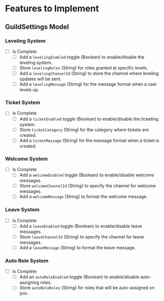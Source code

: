 # Features to Implement

## GuildSettings Model

### Leveling System

- [ ] Is Complete
  - [ ] Add a `levelingEnabled` toggle (Boolean) to enable/disable the leveling system.
  - [ ] Store `levelingRoles` (String) for roles granted at specific levels.
  - [ ] Add a `levelingChannelId` (String) to store the channel where leveling updates will be sent.
  - [ ] Add a `levelingMessage` (String) for the message format when a user levels up.

### Ticket System

- [ ] Is Complete
  - [ ] Add a `ticketEnabled` toggle (Boolean) to enable/disable the ticketing system.
  - [ ] Store `ticketCategory` (String) for the category where tickets are created.
  - [ ] Add a `ticketMessage` (String) for the message format when a ticket is created.

### Welcome System

- [ ] Is Complete
  - [ ] Add a `welcomeEnabled` toggle (Boolean) to enable/disable welcome messages.
  - [ ] Store `welcomeChannelId` (String) to specify the channel for welcome messages.
  - [ ] Add a `welcomeMessage` (String) to format the welcome message.

### Leave System

- [ ] Is Complete
  - [ ] Add a `leaveEnabled` toggle (Boolean) to enable/disable leave messages.
  - [ ] Store `leaveChannelId` (String) to specify the channel for leave messages.
  - [ ] Add a `leaveMessage` (String) to format the leave message.

### Auto Role System

- [ ] Is Complete
  - [ ] Add an `autoRoleEnabled` toggle (Boolean) to enable/disable auto-assigning roles.
  - [ ] Store `autoRoleRoles` (String) for roles that will be auto-assigned on join.
